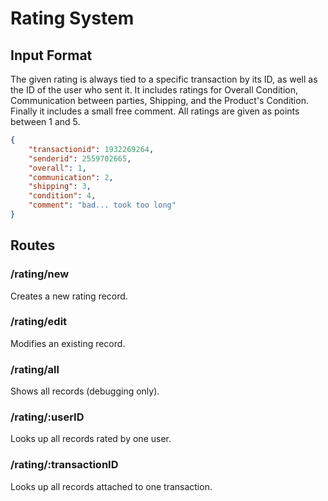 # Rating System

## Input Format

The given rating is always tied to a specific transaction by its ID, as well as the ID of the user who sent it. It includes ratings for Overall Condition, Communication between parties, Shipping, and the Product's Condition. Finally it includes a small free comment. All ratings are given as points between 1 and 5.

```json
{
    "transactionid": 1932269264,
    "senderid": 2559702665,
    "overall": 1,
	"communication": 2,
	"shipping": 3,
	"condition": 4,
    "comment": "bad... took too long"
}
```

## Routes

### /rating/new

Creates a new rating record.

### /rating/edit

Modifies an existing record.

### /rating/all

Shows all records (debugging only).

### /rating/:userID

Looks up all records rated by one user.

### /rating/:transactionID

Looks up all records attached to one transaction.
